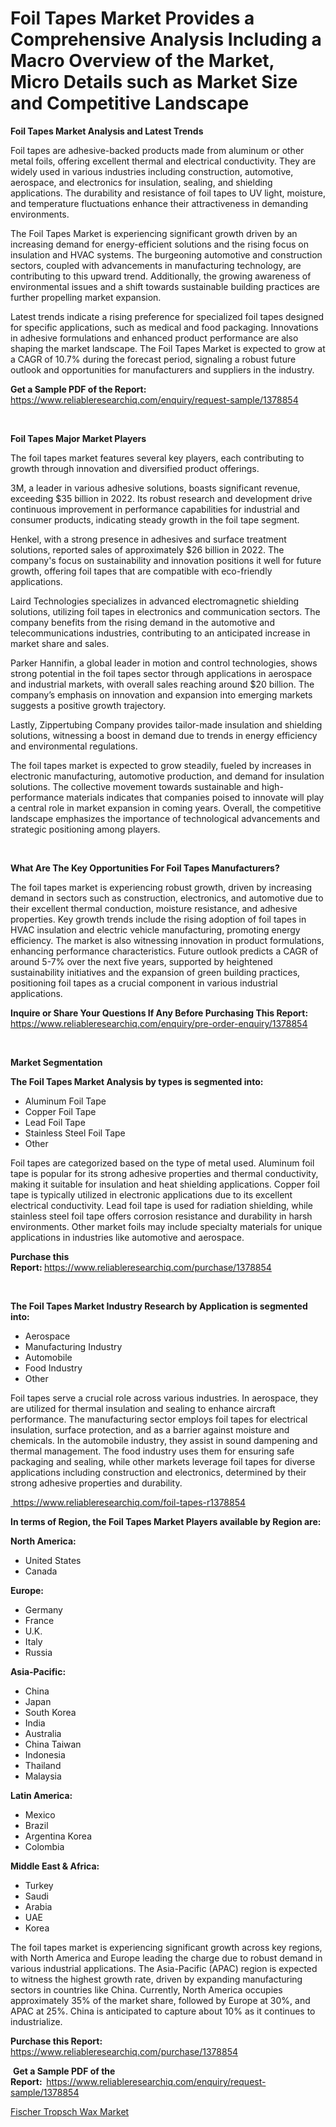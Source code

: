 <p><h1>Foil Tapes Market Provides a Comprehensive Analysis Including a Macro Overview of the Market, Micro Details such as Market Size and Competitive Landscape</h1></p><p><strong>Foil Tapes Market Analysis and Latest Trends</strong></p>
<p><p>Foil tapes are adhesive-backed products made from aluminum or other metal foils, offering excellent thermal and electrical conductivity. They are widely used in various industries including construction, automotive, aerospace, and electronics for insulation, sealing, and shielding applications. The durability and resistance of foil tapes to UV light, moisture, and temperature fluctuations enhance their attractiveness in demanding environments.</p><p>The Foil Tapes Market is experiencing significant growth driven by an increasing demand for energy-efficient solutions and the rising focus on insulation and HVAC systems. The burgeoning automotive and construction sectors, coupled with advancements in manufacturing technology, are contributing to this upward trend. Additionally, the growing awareness of environmental issues and a shift towards sustainable building practices are further propelling market expansion.</p><p>Latest trends indicate a rising preference for specialized foil tapes designed for specific applications, such as medical and food packaging. Innovations in adhesive formulations and enhanced product performance are also shaping the market landscape. The Foil Tapes Market is expected to grow at a CAGR of 10.7% during the forecast period, signaling a robust future outlook and opportunities for manufacturers and suppliers in the industry.</p></p>
<p><strong>Get a Sample PDF of the Report:&nbsp;</strong> <a href="https://www.reliableresearchiq.com/enquiry/request-sample/1378854?utm_campaign=3136&utm_medium=2&utm_source=Github&utm_content=ia&utm_term=31032025&utm_id=foil-tapes">https://www.reliableresearchiq.com/enquiry/request-sample/1378854</a></p>
<p>&nbsp;</p>
<p><strong>Foil Tapes Major Market Players</strong></p>
<p><p>The foil tapes market features several key players, each contributing to growth through innovation and diversified product offerings. </p><p>3M, a leader in various adhesive solutions, boasts significant revenue, exceeding $35 billion in 2022. Its robust research and development drive continuous improvement in performance capabilities for industrial and consumer products, indicating steady growth in the foil tape segment.</p><p>Henkel, with a strong presence in adhesives and surface treatment solutions, reported sales of approximately $26 billion in 2022. The company's focus on sustainability and innovation positions it well for future growth, offering foil tapes that are compatible with eco-friendly applications.</p><p>Laird Technologies specializes in advanced electromagnetic shielding solutions, utilizing foil tapes in electronics and communication sectors. The company benefits from the rising demand in the automotive and telecommunications industries, contributing to an anticipated increase in market share and sales.</p><p>Parker Hannifin, a global leader in motion and control technologies, shows strong potential in the foil tapes sector through applications in aerospace and industrial markets, with overall sales reaching around $20 billion. The company’s emphasis on innovation and expansion into emerging markets suggests a positive growth trajectory.</p><p>Lastly, Zippertubing Company provides tailor-made insulation and shielding solutions, witnessing a boost in demand due to trends in energy efficiency and environmental regulations. </p><p>The foil tapes market is expected to grow steadily, fueled by increases in electronic manufacturing, automotive production, and demand for insulation solutions. The collective movement towards sustainable and high-performance materials indicates that companies poised to innovate will play a central role in market expansion in coming years. Overall, the competitive landscape emphasizes the importance of technological advancements and strategic positioning among players.</p></p>
<p>&nbsp;</p>
<p><strong>What Are The Key Opportunities For Foil Tapes Manufacturers?</strong></p>
<p><p>The foil tapes market is experiencing robust growth, driven by increasing demand in sectors such as construction, electronics, and automotive due to their excellent thermal conduction, moisture resistance, and adhesive properties. Key growth trends include the rising adoption of foil tapes in HVAC insulation and electric vehicle manufacturing, promoting energy efficiency. The market is also witnessing innovation in product formulations, enhancing performance characteristics. Future outlook predicts a CAGR of around 5-7% over the next five years, supported by heightened sustainability initiatives and the expansion of green building practices, positioning foil tapes as a crucial component in various industrial applications.</p></p>
<p><strong>Inquire or Share Your Questions If Any Before Purchasing This Report:</strong> <a href="https://www.reliableresearchiq.com/enquiry/pre-order-enquiry/1378854?utm_campaign=3136&utm_medium=2&utm_source=Github&utm_content=ia&utm_term=31032025&utm_id=foil-tapes">https://www.reliableresearchiq.com/enquiry/pre-order-enquiry/1378854</a></p>
<p>&nbsp;</p>
<p><strong>Market Segmentation</strong></p>
<p><strong>The Foil Tapes Market Analysis by types is segmented into:</strong></p>
<p><ul><li>Aluminum Foil Tape</li><li>Copper Foil Tape</li><li>Lead Foil Tape</li><li>Stainless Steel Foil Tape</li><li>Other</li></ul></p>
<p><p>Foil tapes are categorized based on the type of metal used. Aluminum foil tape is popular for its strong adhesive properties and thermal conductivity, making it suitable for insulation and heat shielding applications. Copper foil tape is typically utilized in electronic applications due to its excellent electrical conductivity. Lead foil tape is used for radiation shielding, while stainless steel foil tape offers corrosion resistance and durability in harsh environments. Other market foils may include specialty materials for unique applications in industries like automotive and aerospace.</p></p>
<p><strong>Purchase this Report:&nbsp;</strong><a href="https://www.reliableresearchiq.com/purchase/1378854?utm_campaign=3136&utm_medium=2&utm_source=Github&utm_content=ia&utm_term=31032025&utm_id=foil-tapes">https://www.reliableresearchiq.com/purchase/1378854</a></p>
<p>&nbsp;</p>
<p><strong>The Foil Tapes Market Industry Research by Application is segmented into:</strong></p>
<p><ul><li>Aerospace</li><li>Manufacturing Industry</li><li>Automobile</li><li>Food Industry</li><li>Other</li></ul></p>
<p><p>Foil tapes serve a crucial role across various industries. In aerospace, they are utilized for thermal insulation and sealing to enhance aircraft performance. The manufacturing sector employs foil tapes for electrical insulation, surface protection, and as a barrier against moisture and chemicals. In the automobile industry, they assist in sound dampening and thermal management. The food industry uses them for ensuring safe packaging and sealing, while other markets leverage foil tapes for diverse applications including construction and electronics, determined by their strong adhesive properties and durability.</p></p>
<p><a href="https://www.reliableresearchiq.com/foil-tapes-r1378854?utm_campaign=3136&utm_medium=2&utm_source=Github&utm_content=ia&utm_term=31032025&utm_id=foil-tapes">&nbsp;https://www.reliableresearchiq.com/foil-tapes-r1378854</a></p>
<p><strong>In terms of Region, the Foil Tapes Market Players available by Region are:</strong></p>
<p>
    <p> <strong> North America: </strong>
        <ul>
            <li>United States</li>
            <li>Canada</li>
        </ul>
        </p> 
    <p> <strong> Europe: </strong>
        <ul>
            <li>Germany</li>
            <li>France</li>
            <li>U.K.</li>
            <li>Italy</li>
            <li>Russia</li>
        </ul>
        </p> 
    <p> <strong> Asia-Pacific: </strong>
        <ul>
            <li>China</li>
            <li>Japan</li>
            <li>South Korea</li>
            <li>India</li>
            <li>Australia</li>
            <li>China Taiwan</li>
            <li>Indonesia</li>
            <li>Thailand</li>
            <li>Malaysia</li>
        </ul>
        </p> 
    <p> <strong> Latin America: </strong>
        <ul>
            <li>Mexico</li>
            <li>Brazil</li>
            <li>Argentina Korea</li>
            <li>Colombia</li>
        </ul>
        </p> 
    <p> <strong> Middle East & Africa: </strong>
        <ul>
            <li>Turkey</li>
            <li>Saudi</li>
            <li>Arabia</li>
            <li>UAE</li>
            <li>Korea</li>
        </ul>
    </p>
    </p>
<p><p>The foil tapes market is experiencing significant growth across key regions, with North America and Europe leading the charge due to robust demand in various industrial applications. The Asia-Pacific (APAC) region is expected to witness the highest growth rate, driven by expanding manufacturing sectors in countries like China. Currently, North America occupies approximately 35% of the market share, followed by Europe at 30%, and APAC at 25%. China is anticipated to capture about 10% as it continues to industrialize.</p></p>
<p><strong>Purchase this Report: </strong><a href="https://www.reliableresearchiq.com/purchase/1378854?utm_campaign=3136&utm_medium=2&utm_source=Github&utm_content=ia&utm_term=31032025&utm_id=foil-tapes">https://www.reliableresearchiq.com/purchase/1378854</a></p>
<p>&nbsp;<strong>Get a Sample PDF of the Report:&nbsp;&nbsp;</strong><a href="https://www.reliableresearchiq.com/enquiry/request-sample/1378854?utm_campaign=3136&utm_medium=2&utm_source=Github&utm_content=ia&utm_term=31032025&utm_id=foil-tapes">https://www.reliableresearchiq.com/enquiry/request-sample/1378854</a></p>
<p><strong></strong></p>
<p><p><a href="https://github.com/donkalucine10/Market-Research-Report-List-1/blob/main/fischer-tropsch-wax-market.md?utm_campaign=3136&utm_medium=2&utm_source=Github&utm_content=ia&utm_term=31032025&utm_id=foil-tapes">Fischer Tropsch Wax Market</a></p></p>
